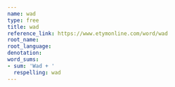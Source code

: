 ```yaml
---
name: wad
type: free
title: wad
reference_link: https://www.etymonline.com/word/wad
root_name: 
root_language: 
denotation: 
word_sums:
- sum: 'Wad + '
  respelling: wad
---
```

